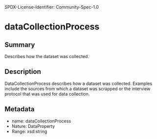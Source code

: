 SPDX-License-Identifier: Community-Spec-1.0

# dataCollectionProcess

## Summary

Describes how the dataset was collected.

## Description

DataCollectionProcess describes how a dataset was collected.
Examples include the sources from which a dataset was scrapped or
the interview protocol that was used for data collection.

## Metadata

- name: dataCollectionProcess
- Nature: DataProperty
- Range: xsd:string
